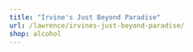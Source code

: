 ```yaml
---
title: "Irvine's Just Beyond Paradise"
url: /lawrence/irvines-just-beyond-paradise/
shop: alcohol
---
```

